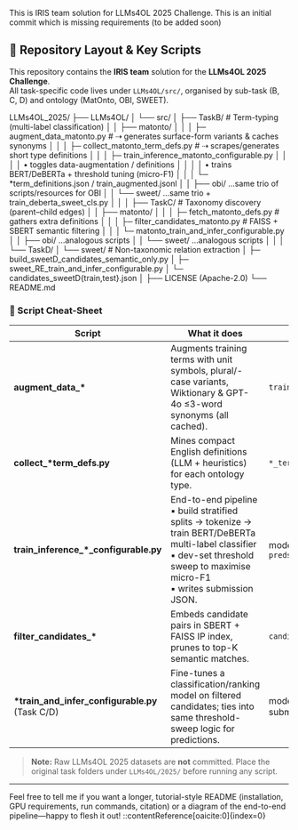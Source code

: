 This is IRIS team solution for LLMs4OL 2025 Challenge. This is an initial commit which is missing requirements (to be added soon) 

## 📁 Repository Layout & Key Scripts

This repository contains the **IRIS team** solution for the **LLMs4OL 2025 Challenge**.  
All task-specific code lives under `LLMs4OL/src/`, organised by sub-task (B, C, D) and ontology
(MatOnto, OBI, SWEET).

LLMs4OL_2025/
├── LLMs4OL/
│ └── src/
│ ├── TaskB/ # Term-typing (multi-label classification)
│ │ ├── matonto/
│ │ │ ├─ augment_data_matonto.py # ⇢ generates surface-form variants & caches synonyms
│ │ │ ├─ collect_matonto_term_defs.py # ⇢ scrapes/generates short type definitions
│ │ │ ├─ train_inference_matonto_configurable.py
│ │ │ │ • toggles data-augmentation / definitions
│ │ │ │ • trains BERT/DeBERTa + threshold tuning (micro-F1)
│ │ │ └─ *term_definitions.json / train_augmented.jsonl
│ │ ├── obi/ …same trio of scripts/resources for OBI
│ │ └── sweet/ …same trio + train_deberta_sweet_cls.py
│ │
│ ├── TaskC/ # Taxonomy discovery (parent–child edges)
│ │ ├── matonto/
│ │ │ ├─ fetch_matonto_defs.py # gathers extra definitions
│ │ │ ├─ filter_candidates_matonto.py # FAISS + SBERT semantic filtering
│ │ │ └─ matonto_train_and_infer_configurable.py
│ │ ├── obi/ …analogous scripts
│ │ └── sweet/ …analogous scripts
│ │
│ └── TaskD/
│ └── sweet/ # Non-taxonomic relation extraction
│ ├─ build_sweetD_candidates_semantic_only.py
│ ├─ sweet_RE_train_and_infer_configurable.py
│ └─ candidates_sweetD{train,test}.json
│
├── LICENSE (Apache-2.0)
└── README.md


### 🔑 Script Cheat-Sheet

| Script | What it does | Output |
|--------|--------------|--------|
| **augment_data_\*** | Augments training terms with unit symbols, plural/-case variants, Wiktionary & GPT-4o ≤3-word synonyms (all cached). | `train_augmented.jsonl` |
| **collect_\*term_defs.py** | Mines compact English definitions (LLM + heuristics) for each ontology type. | `*_term_definitions.json` |
| **train_inference_\*_configurable.py** | End-to-end pipeline<br>▪ build stratified splits → tokenize → train BERT/DeBERTa multi-label classifier<br>▪ dev-set threshold sweep to maximise micro-F1<br>▪ writes submission JSON. | model checkpoints, `preds_*.json` |
| **filter_candidates_\*** | Embeds candidate pairs in SBERT + FAISS IP index, prunes to top-K semantic matches. | `candidates_*.json` |
| **\*train_and_infer_configurable.py** (Task C/D) | Fine-tunes a classification/ranking model on filtered candidates; ties into same threshold-sweep logic for predictions. | model checkpoints, submission JSON |

> **Note:** Raw LLMs4OL 2025 datasets are **not** committed. Place the original task folders under `LLMs4OL/2025/` before running any script.

---

Feel free to tell me if you want a longer, tutorial-style README (installation, GPU requirements, run commands, citation) or a diagram of the end-to-end pipeline—happy to flesh it out!
::contentReference[oaicite:0]{index=0}
